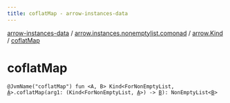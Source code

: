 ```yaml
---
title: coflatMap - arrow-instances-data
---
```


[arrow-instances-data](../../index.html) / [arrow.instances.nonemptylist.comonad](../index.html) / [arrow.Kind](index.html) / [coflatMap](./coflat-map.html)

# coflatMap

`@JvmName("coflatMap") fun <A, B> Kind<ForNonEmptyList, `[`A`](coflat-map.html#A)`>.coflatMap(arg1: (Kind<ForNonEmptyList, `[`A`](coflat-map.html#A)`>) -> `[`B`](coflat-map.html#B)`): NonEmptyList<`[`B`](coflat-map.html#B)`>`
